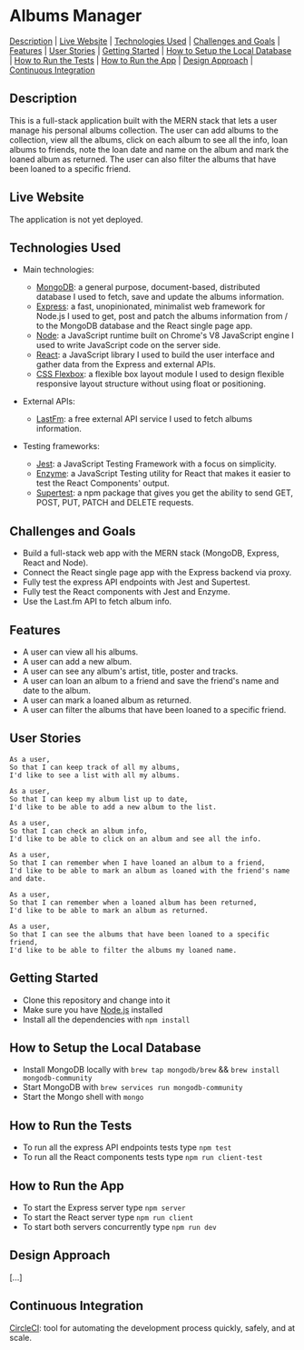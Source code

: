 # Albums Manager

[Description](#description) | [Live Website](#live-website) | [Technologies Used](#technologies-used) | [Challenges and Goals](#challenges-and-goals) | [Features](#features) | [User Stories](#user-stories) | [Getting Started](#getting-started) | [How to Setup the Local Database](#how-to-setup-the-local-database) | [How to Run the Tests](#how-to-run-the-tests) | [How to Run the App](#how-to-run-the-app) | [Design Approach](#design-approach) | [Continuous Integration](#continuous-integration)

## Description

This is a full-stack application built with the MERN stack that lets a user manage his personal albums collection. The user can add albums to the collection, view all the albums, click on each album to see all the info, loan albums to friends, note the loan date and name on the album and mark the loaned album as returned. The user can also filter the albums that have been loaned to a specific friend.

## Live Website

The application is not yet deployed.

## Technologies Used

- Main technologies:
  * [MongoDB](https://www.mongodb.com/): a general purpose, document-based, distributed database I used to fetch, save and update the albums information.
  * [Express](https://expressjs.com/): a fast, unopinionated, minimalist web framework for Node.js I used to get, post and patch the albums information from / to the MongoDB database and the React single page app.
  * [Node](https://nodejs.org/en/): a JavaScript runtime built on Chrome's V8 JavaScript engine I used to write JavaScript code on the server side.
  * [React](https://reactjs.org/): a JavaScript library I used to build the user interface and gather data from the Express and external APIs.
  * [CSS Flexbox](https://developer.mozilla.org/en-US/docs/Web/CSS/CSS_Flexible_Box_Layout/Basic_Concepts_of_Flexbox): a flexible box layout module I used to design flexible responsive layout structure without using float or positioning.
  
- External APIs:
  * [LastFm](https://developers.google.com/maps/documentation): a free external API service I used to fetch albums information.
  
- Testing frameworks:
  * [Jest](https://jestjs.io/): a JavaScript Testing Framework with a focus on simplicity.
  * [Enzyme](https://www.npmjs.com/package/enzyme): a JavaScript Testing utility for React that makes it easier to test the React Components' output.
  * [Supertest](https://www.npmjs.com/package/supertest): a npm package that gives you get the ability to send GET, POST, PUT, PATCH and DELETE requests.

## Challenges and Goals

* Build a full-stack web app with the MERN stack (MongoDB, Express, React and Node).
* Connect the React single page app with the Express backend via proxy.
* Fully test the express API endpoints with Jest and Supertest.
* Fully test the React components with Jest and Enzyme.
* Use the Last.fm API to fetch album info.

## Features

* A user can view all his albums.
* A user can add a new album.
* A user can see any album's artist, title, poster and tracks.
* A user can loan an album to a friend and save the friend's name and date to the album.
* A user can mark a loaned album as returned.
* A user can filter the albums that have been loaned to a specific friend.

## User Stories

```
As a user,
So that I can keep track of all my albums,
I'd like to see a list with all my albums.

As a user,
So that I can keep my album list up to date,
I'd like to be able to add a new album to the list.

As a user,
So that I can check an album info,
I'd like to be able to click on an album and see all the info.

As a user,
So that I can remember when I have loaned an album to a friend,
I'd like to be able to mark an album as loaned with the friend's name and date.

As a user,
So that I can remember when a loaned album has been returned,
I'd like to be able to mark an album as returned.

As a user,
So that I can see the albums that have been loaned to a specific friend,
I'd like to be able to filter the albums my loaned name.
```

## Getting Started

* Clone this repository and change into it
* Make sure you have [Node.js](https://nodejs.org/en/download/) installed
* Install all the dependencies with ```npm install```

## How to Setup the Local Database

* Install MongoDB locally with ```brew tap mongodb/brew``` && ```brew install mongodb-community```
* Start MongoDB with ```brew services run mongodb-community```
* Start the Mongo shell with ```mongo```

## How to Run the Tests

* To run all the express API endpoints tests type ```npm test```
* To run all the React components tests type ```npm run client-test```

## How to Run the App

* To start the Express server type ```npm server```
* To start the React server type ```npm run client```
* To start both servers concurrently type ```npm run dev```

## Design Approach

[...]

## Continuous Integration

[CircleCI](https://circleci.com/): tool for automating the development process quickly, safely, and at scale.
